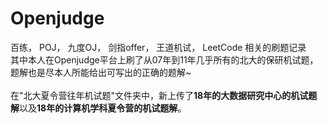 # Openjudge
百练， POJ， 九度OJ， 剑指offer， 王道机试， LeetCode 相关的刷题记录</br>
其中本人在Openjudge平台上刷了从07年到11年几乎所有的北大的保研机试题，题解也是尽本人所能给出可写出的正确的题解~</br>
</br>
在"北大夏令营往年机试题"文件夹中，新上传了<B>18年的大数据研究中心的机试题解</b>以及<b>18年的计算机学科夏令营的机试题解</b>。
